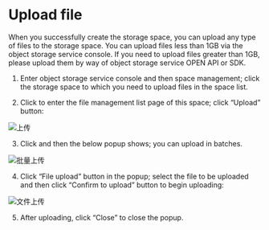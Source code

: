 # Upload file

When you successfully create the storage space, you can upload any type of files to the storage space. You can upload files less than 1GB via the object storage service console. If you need to upload files greater than 1GB, please upload them by way of object storage service OPEN API or SDK.

1. Enter object storage service console and then space management; click the storage space to which you need to upload files in the space list.

2. Click to enter the file management list page of this space; click “Upload” button:

![上传](https://github.com/jdcloudcom/cn/blob/edit/image/Object-Storage-Service/OSS-012.png)

3. Click and then the below popup shows; you can upload in batches.

![批量上传](https://github.com/jdcloudcom/cn/blob/edit/image/Object-Storage-Service/OSS-013.png)

4. Click “File upload” button in the popup; select the file to be uploaded and then click “Confirm to upload” button to begin uploading:

![文件上传](https://github.com/jdcloudcom/cn/blob/edit/image/Object-Storage-Service/OSS-014.png)

5. After uploading, click “Close” to close the popup.
